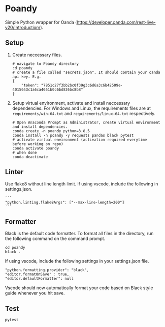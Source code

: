 # Poandy

Simple Python wrapper for Oanda (https://developer.oanda.com/rest-live-v20/introduction/).

## Setup

1. Create neccessary files.

   ```
   # navigate to Poandy directory
   cd poandy
   # create a file called "secrets.json". It should contain your oanda api key. E.g.
   {
       "token": "7851c27f3bb2bc0f39g3c6d6a3c6b42509e-4015643c1a6ca4651b0c6bd836bc8b8"
   }
   ```

2. Setup virtual environment, activate and install neccessary dependencies. For Windows and Linux, the requirements files are at `requirements/win-64.txt` and `requirements/linux-64.txt` respectively.

   ```
   # Open Anaconda Prompt as Administrator, create virtual environment and install dependencies.
   conda create -n poandy python=3.8.5
   conda install -n poandy -y requests pandas black pytest
   # activate virtual environment (activation required everytime before working on repo)
   conda activate poandy
   # when done
   conda deactivate
   ```

## Linter

Use flake8 without line length limit. If using vscode, include the following in settings.json.

    ```
    "python.linting.flake8Args": ["--max-line-length=200"]
    ```

## Formatter

Black is the default code formatter. To format all files in the directory, run the following command on the command prompt.

```
cd poandy
black .
```

If using vscode, include the following settings in your settings.json file.

```
"python.formatting.provider": "black",
"editor.formatOnSave" : true,
"editor.defaultFormatter": null
```

Vscode should now automatically format your code based on Black style guide whenever you hit save.


## Test

    pytest
